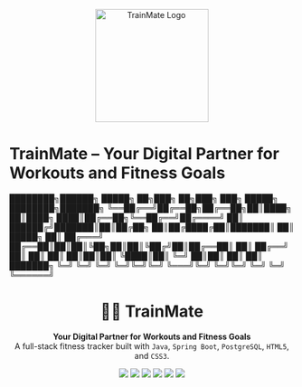 <p align="center">
  <img src="A_digital_graphic_design_features_the_logo_and_tag.png" alt="TrainMate Logo" width="200"/>
</p>

# TrainMate – Your Digital Partner for Workouts and Fitness Goals

████████╗██████╗ █████╗ ██╗███╗ ██╗███╗ ███╗ █████╗ ████████╗███████╗
╚══██╔══╝██╔══██╗██╔══██╗██║████╗ ██║████╗ ████║██╔══██╗╚══██╔══╝██╔════╝
██║ ██████╔╝███████║██║██╔██╗ ██║██╔████╔██║███████║ ██║ █████╗
██║ ██╔═══╝ ██╔══██║██║██║╚██╗██║██║╚██╔╝██║██╔══██║ ██║ ██╔══╝
██║ ██║ ██║ ██║██║██║ ╚████║██║ ╚═╝ ██║██║ ██║ ██║ ███████╗
╚═╝ ╚═╝ ╚═╝ ╚═╝╚═╝╚═╝ ╚═══╝╚═╝ ╚═╝╚═╝ ╚═╝ ╚═╝ ╚══════╝

<h1 align="center">🏋️‍♂️ TrainMate</h1>
<p align="center">
  <b>Your Digital Partner for Workouts and Fitness Goals</b><br>
  A full-stack fitness tracker built with <code>Java</code>, <code>Spring Boot</code>, <code>PostgreSQL</code>, <code>HTML5</code>, and <code>CSS3</code>.
</p>

<p align="center">
  <img src="https://img.shields.io/badge/Java-ED8B00?style=for-the-badge&logo=openjdk&logoColor=white" />
  <img src="https://img.shields.io/badge/SpringBoot-6DB33F?style=for-the-badge&logo=springboot&logoColor=white" />
  <img src="https://img.shields.io/badge/PostgreSQL-316192?style=for-the-badge&logo=postgresql&logoColor=white" />
  <img src="https://img.shields.io/badge/HTML5-E34F26?style=for-the-badge&logo=html5&logoColor=white" />
  <img src="https://img.shields.io/badge/Thymeleaf-005F0F?style=for-the-badge&logo=thymeleaf&logoColor=white" />
  <img src="https://img.shields.io/badge/CSS3-1572B6?style=for-the-badge&logo=css3&logoColor=white" />
</p>
